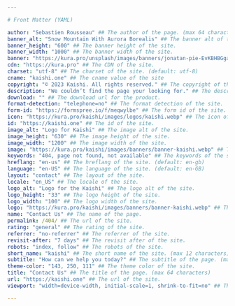 ```yaml
---

# Front Matter (YAML)

author: "Sebastien Rousseau" ## The author of the page. (max 64 characters)
banner_alt: "Snow Mountain With Aurora Borealis" ## The banner alt of the site.
banner_height: "600" ## The banner height of the site.
banner_width: "1000" ## The banner width of the site.
banner: "https://kura.pro/unsplash/images/banners/jonatan-pie-EvKBHBGgaUo-unsplash.jpg" ## The banner of the site.
cdn: "https://kura.pro" ## The CDN of the site.
charset: "utf-8" ## The charset of the site. (default: utf-8)
cname: "kaishi.one" ## The cname value of the site
copyright: "© 2023 Kaishi. All rights reserved." ## The copyright of the site.
description: "We couldn’t find the page your looking for." ## The description of the site. (max 160 characters)
download: "" ## The download url for the product.
format-detection: "telephone=no" ## The format detection of the site.
form-id: "https://formspree.io/f/meqwylbe" ## The form id of the site.
icon: "https://kura.pro/kaishi/images/logos/kaishi.webp" ## The icon of the site in SVG format.
id: "https://kaishi.one" ## The id of the site.
image_alt: "Logo for Kaishi" ## The image alt of the site.
image_height: "630" ## The image height of the site.
image_width: "1200" ## The image width of the site.
image: "https://kura.pro/kaishi/images/banners/banner-kaishi.webp" ## The main image of the site in SVG format.
keywords: "404, page not found, not available" ## The keywords of the site. (comma separated, max 10 keywords)
hreflang: "en-us" ## The hreflang of the site. (default: en-gb)
language: "en-US" ## The language of the site. (default: en-GB)
layout: "contact" ## The layout of the site.
locale: "en_US" ## The locale of the site.
logo_alt: "Logo for the Kaishi" ## The logo alt of the site.
logo_height: "33" ## The logo height of the site.
logo_width: "100" ## The logo width of the site.
logo: "https://kura.pro/kaishi/images/banners/banner-kaishi.webp" ## The logo of the site in SVG format.
name: "Contact Us" ## The name of the page.
permalink: /404/ ## The url of the site.
rating: "general" ## The rating of the site.
referrer: "no-referrer" ## The referrer of the site.
revisit-after: "7 days" ## The revisit after of the site.
robots: "index, follow" ## The robots of the site.
short_name: "kaishi" ## The short name of the site. (max 12 characters)
subtitle: "How can we help you today?" ## The subtitle of the page. (max 64 characters)
theme-color: "143, 250, 111" ## The theme color of the site.
title: "Contact Us" ## The title of the page. (max 64 characters)
url: "https://kaishi.one" ## The url of the site.
viewport: "width=device-width, initial-scale=1, shrink-to-fit=no" ## The viewport of the site.

---
```


<!-- markdownlint-disable MD033 MD041 -->

<!-- markdownlint-enable MD033 MD041 -->